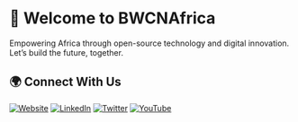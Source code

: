 # 👋 Welcome to BWCNAfrica

Empowering Africa through open-source technology and digital innovation.  
Let’s build the future, together.

## 🌍 Connect With Us

[![Website](https://img.shields.io/badge/Website-BWCNAfrica.com-blue?style=flat&logo=Google-Chrome&logoColor=white)](https://bwcnafrica.com)
[![LinkedIn](https://img.shields.io/badge/LinkedIn-BWCNAfrica-blue?style=flat&logo=linkedin)](https://linkedin.com/company/bwcnafrica)
[![Twitter](https://img.shields.io/badge/Twitter-@bwcnafrica-1DA1F2?style=flat&logo=twitter&logoColor=white)](https://twitter.com/bwcnafrica)
[![YouTube](https://img.shields.io/badge/YouTube-BWCNAfrica-red?style=flat&logo=youtube)](https://youtube.com/@bwcnafrica)
